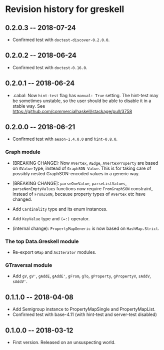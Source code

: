 # Revision history for greskell

## 0.2.0.3  -- 2018-07-24

* Confirmed test with `doctest-discover-0.2.0.0`.


## 0.2.0.2  -- 2018-06-24

* Confirmed test with `doctest-0.16.0`.


## 0.2.0.1  -- 2018-06-24

* .cabal: Now `hint-test` flag has `manual: True` setting. The
  hint-test may be sometimes unstable, so the user should be able to
  disable it in a stable way.
  See https://github.com/commercialhaskell/stackage/pull/3758


## 0.2.0.0  -- 2018-06-21

* Confirmed test with `aeson-1.4.0.0` and `hint-0.8.0`.

### Graph module

* [BREAKING CHANGE]: Now `AVertex`, `AEdge`, `AVertexProperty` are
  based on `GValue` type, instead of `GraphSON Value`. This is for
  taking care of possibly nested GraphSON-encoded values in a generic
  way.
* [BREAKING CHANGE]: `parseOneValue`, `parseListValues`,
  `parseNonEmptyValues` functions now require `FromGraphSON`
  constraint, instead of `FromJSON`, because property types of
  `AVertex` etc have changed.
* Add `Cardinality` type and its enum instances.
* Add `KeyValue` type and `(=:)` operator.

* (internal change): `PropertyMapGeneric` is now based on
  `HashMap.Strict`.

### The top Data.Greskell module

* Re-export `GMap` and `AsIterator` modules.

### GTraversal module

* Add `gV`, `gV'`, `gAddE`, `gAddE'`, `gFrom`, `gTo`, `gProperty`,
  `gPropertyV`, `sAddV`, `sAddV'`.


## 0.1.1.0  -- 2018-04-08

* Add Semigroup instance to PropertyMapSingle and PropertyMapList.
* Confirmed test with base-4.11 (with hint-test and server-test disabled)


## 0.1.0.0  -- 2018-03-12

* First version. Released on an unsuspecting world.
